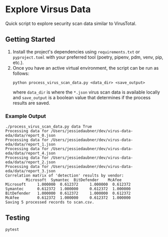# Explore Virsus Data
Quick script to explore security scan data similar to VirusTotal.

## Getting Started 
1. Install the project's dependencies using `requirements.txt` or `pyproject.toml` with your preferred tool (poetry, pipenv, pdm, venv, pip, etc.). 
2. Once you have an active virtual environment, the script can be run as follows:
   ```
   python process_virus_scan_data.py <data_dir> <save_output>
   ```
   where `data_dir` is where the `*.json` virus scan data is available locally and `save_output` is a boolean value that determines if the process results are saved.

### Example Output
```
./process_virus_scan_data.py data True
Processing data for /Users/jessiedaubner/dev/virus-data-eda/data/report_0.json
Processing data for /Users/jessiedaubner/dev/virus-data-eda/data/report_1.json
Processing data for /Users/jessiedaubner/dev/virus-data-eda/data/report_4.json
Processing data for /Users/jessiedaubner/dev/virus-data-eda/data/report_2.json
Processing data for /Users/jessiedaubner/dev/virus-data-eda/data/report_3.json
Correlation matrix of 'detection' results by vendor:
	     Microsoft  Symantec  BitDefender    McAfee
Microsoft     1.000000  0.612372     1.000000  0.612372
Symantec      0.612372  1.000000     0.612372  1.000000
BitDefender   1.000000  0.612372     1.000000  0.612372
McAfee        0.612372  1.000000     0.612372  1.000000
Saving 5 processed records to scan.csv.
```

## Testing
`pytest`

